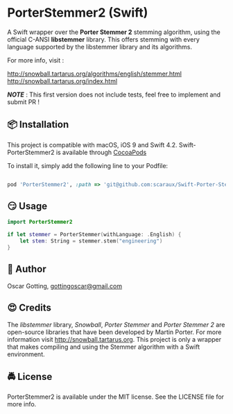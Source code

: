 # PorterStemmer2 (Swift)
 

 
A Swift wrapper over the **Porter Stemmer 2** stemming algorithm, using the official C-ANSI **libstemmer** library. This offers stemming with every language supported by the libstemmer library and its algorithms.

For more info, visit :

http://snowball.tartarus.org/algorithms/english/stemmer.html
http://snowball.tartarus.org/index.html

***NOTE*** : This first version does not include tests, feel free to implement and submit PR !
  


## 📦 Installation


  
This project is compatible with macOS, iOS 9 and Swift 4.2.
Swift-PorterStemmer2 is available through [CocoaPods](https://cocoapods.org)

To install it, simply add the following line to your Podfile: 

```ruby

pod 'PorterStemmer2', :path => 'git@github.com:scaraux/Swift-Porter-Stemmer-2.git'

```


## 😏 Usage



```swift
import PorterStemmer2

if let stemmer = PorterStemmer(withLanguage: .English) {
	let stem: String = stemmer.stem("engineering")
}
```
  


## 👱 Author

  

Oscar Gotting, gottingoscar@gmail.com

  

## :heart_eyes: Credits



The *libstemmer* library, *Snowball*, *Porter Stemmer* and *Porter Stemmer 2* are open-source libraries that have been developed by Martin Porter. For more information visit http://snowball.tartarus.org. This project is only a wrapper that makes compiling and using the Stemmer algorithm with a Swift environment.



## 🚔 License

  
PorterStemmer2 is available under the MIT license. See the LICENSE file for more info.